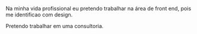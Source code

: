 Na minha vida profissional eu pretendo trabalhar na área de front end, pois me identificao com design.

Pretendo trabalhar em uma consultoria.
